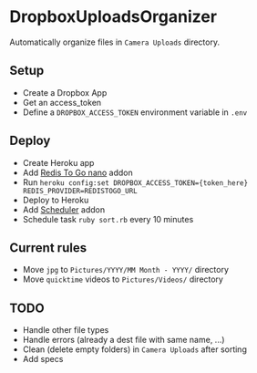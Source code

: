 DropboxUploadsOrganizer
=======================

Automatically organize files in `Camera Uploads` directory.

Setup
-----
- Create a Dropbox App
- Get an access_token
- Define a `DROPBOX_ACCESS_TOKEN` environment variable in `.env`

Deploy
------
- Create Heroku app
- Add [Redis To Go nano](https://addons.heroku.com/redistogo#nano) addon
- Run `heroku config:set DROPBOX_ACCESS_TOKEN={token_here} REDIS_PROVIDER=REDISTOGO_URL`
- Deploy to Heroku
- Add [Scheduler](https://addons.heroku.com/scheduler) addon
- Schedule task `ruby sort.rb` every 10 minutes

Current rules
-------------
- Move `jpg` to `Pictures/YYYY/MM Month - YYYY/` directory
- Move `quicktime` videos to `Pictures/Videos/` directory

TODO
----
- Handle other file types
- Handle errors (already a dest file with same name, ...)
- Clean (delete empty folders) in `Camera Uploads` after sorting
- Add specs
